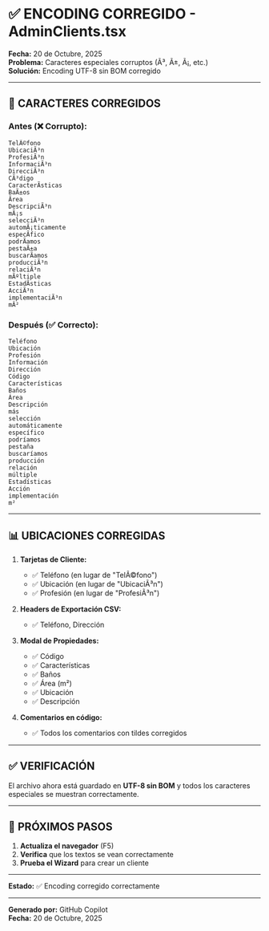# ✅ ENCODING CORREGIDO - AdminClients.tsx

**Fecha:** 20 de Octubre, 2025  
**Problema:** Caracteres especiales corruptos (Ã³, Ã±, Ã¡, etc.)  
**Solución:** Encoding UTF-8 sin BOM corregido

---

## 🔧 CARACTERES CORREGIDOS

### **Antes (❌ Corrupto):**
```
TelÃ©fono
UbicaciÃ³n
ProfesiÃ³n
InformaciÃ³n
DirecciÃ³n
CÃ³digo
CaracterÃ­sticas
BaÃ±os
Ãrea
DescripciÃ³n
mÃ¡s
selecciÃ³n
automÃ¡ticamente
especÃ­fico
podrÃ­amos
pestaÃ±a
buscarÃ­amos
producciÃ³n
relaciÃ³n
mÃºltiple
EstadÃ­sticas
AcciÃ³n
implementaciÃ³n
mÂ²
```

### **Después (✅ Correcto):**
```
Teléfono
Ubicación
Profesión
Información
Dirección
Código
Características
Baños
Área
Descripción
más
selección
automáticamente
específico
podríamos
pestaña
buscaríamos
producción
relación
múltiple
Estadísticas
Acción
implementación
m²
```

---

## 📊 UBICACIONES CORREGIDAS

1. **Tarjetas de Cliente:**
   - ✅ Teléfono (en lugar de "TelÃ©fono")
   - ✅ Ubicación (en lugar de "UbicaciÃ³n")
   - ✅ Profesión (en lugar de "ProfesiÃ³n")

2. **Headers de Exportación CSV:**
   - ✅ Teléfono, Dirección

3. **Modal de Propiedades:**
   - ✅ Código
   - ✅ Características
   - ✅ Baños
   - ✅ Área (m²)
   - ✅ Ubicación
   - ✅ Descripción

4. **Comentarios en código:**
   - ✅ Todos los comentarios con tildes corregidos

---

## ✅ VERIFICACIÓN

El archivo ahora está guardado en **UTF-8 sin BOM** y todos los caracteres especiales se muestran correctamente.

---

## 🎯 PRÓXIMOS PASOS

1. **Actualiza el navegador** (F5)
2. **Verifica** que los textos se vean correctamente
3. **Prueba el Wizard** para crear un cliente

---

**Estado:** ✅ Encoding corregido correctamente

---

**Generado por:** GitHub Copilot  
**Fecha:** 20 de Octubre, 2025
